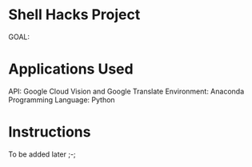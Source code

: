 # Shell Hacks Project
GOAL: 

# Applications Used
API: Google Cloud Vision and Google Translate
Environment: Anaconda
Programming Language: Python

# Instructions
 To be added later ;-;
